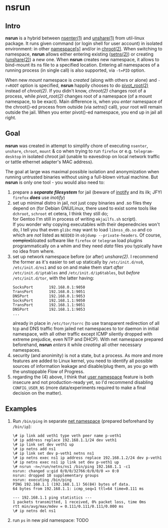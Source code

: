 # nsrun

## Intro

**nsrun** is a hybrid between
[nsenter(1)](https://man7.org/linux/man-pages/man1/nsenter.1.html)
and
[unshare(1)](https://man7.org/linux/man-pages/man1/unshare.1.html)
from util-linux package. It runs given command (or login shell for user
account) in isolated environment: in other
[namespace[s]](https://man7.org/linux/man-pages/man7/namespaces.7.html)
and/or in
[chroot(2)](https://man7.org/linux/man-pages/man2/chroot.2.html).
When switching to namespace, **nsrun** allows either entering existing
([setns(2)](https://man7.org/linux/man-pages/man2/setns.2.html))
or creating
([unshare(2)](https://man7.org/linux/man-pages/man2/unshare.2.html))
a new one. When **nsrun** creates new namespace, it allows to bind-mount its ns
file to a specified location. Entering all namespaces of a running process (in
single call) is also supported, via `-t=PID` option.

When new *mount* namespace is *created* (along with others or alone) and
`-r=ROOT` option is specified, **nsrun** happily chooses to do
[pivot\_root(2)](https://man7.org/linux/man-pages/man2/pivot_root.2.html)
instead of *chroot(2)*. If you didn't know, *chroot(2)* changes root of a
process, while *pivot\_root(2)* changes root of a namespace (of a mount
namespace, to be exact). Main difference is, when you _enter_ namespace of
the chroot()-ed process from outside (via *setns()* call), your root
will remain outside the jail. When you enter pivot()-ed namespace, you end
up in jail all right.

## Goal

**nsrun** was created in attempt to simplify chore of executing `nsenter`,
`unshare`, `chroot`, `mount` & co when trying to run `firefox` or e.g.
`telegram-desktop` in isolated chroot jail (unable to eavesdrop on local
network traffic or tattle ethernet adapter's MAC address).

The goal at large was maximal possible isolation and anonymization when running
untrusted binaries without using a full-blown virtual machine. But **nsrun** is
only one tool - you would also need to:
1. prepare a ___separate filesystem___ for jail (beware of
   [inotify](https://man7.org/linux/man-pages/man7/inotify.7.html)
   and its ilk; JFYI `firefox` ___does___ use *inotify*)
2. set up minimal distro in jail, not just copy binaries and .so files
   they depend on (for Debian GNU/Linux, there used to exist some tools
   like `dchroot`, `schroot` et cetera, I think they still do;  
   for Gentoo I'm still in process of writing `mkjailfs.sh` script).  
   If you wonder why copying executables with their depenedncies won't
   do, I tell you that even `glibc` may want to load `libnss_db.so` and co
   which are _not_ listed as `NEEDED` in `objdump --private-headers`.
   Of course, <strike>complex</strike>bloated software like `firefox` or
   `telegram` load plugins programmatically on a whim and they need _data_
   files you typically have no idea from where.
3. set up network namespace before (or after) *unshare(2)*. I recommend the
   former as it's easier to set up statically by `/etc/init.d/ns0`,
   `/etc/init.d/ns1` and so on and make them start _after_
   `/etc/init.d/iptables` and `/etc/init.d/ip6tables`, but _before_
   `/etc/init.d/tor`, with the latter having:
   ```
   SocksPort       192.168.0.1:9050
   TransPort       192.168.0.1:9051
   DNSPort         192.168.0.1:9053
   SocksPort       192.168.1.1:9050
   TransPort       192.168.1.1:9051
   DNSPort         192.168.1.1:9053
   ...
   ```
   already in place in `/etc/tor/torrc` (to use transparent redirection of all
   tcp and DNS traffic from jailed net namespaces to tor daemon in initial
   namespace, with all other traffic except ICMP silently dropped with extreme
   prejudice, even NTP and DHCP). With net namespace prepared beforehand,
   **nsrun** _enters_ it while _creating_ all other necessary namespaces.
4. security (and anonimity) is not a state, but a process. As more and more
   features are added to Linux kernel, you need to identify all possible
   sources of information leakage and disable/plug them, as you go with the
   unstoppable Flow of Progress.
5. regarding the (4) above, I think that
   [user namespace](https://man7.org/linux/man-pages/man7/user_namespaces.7.html)
   feature is both insecure and not production-ready yet, so I'd recommend
   disabling `CONFIG_USER_NS` (more data/experiments required to make a
   final decision on the matter).

## Examples

1. Run `/bin/ping` in separate
   [net namespace](https://man7.org/linux/man-pages/man7/network_namespaces.7.html)
   (prepared beforehand by `/bin/ip`):
   ```
   \# ip link add veth1 type veth peer name p-veth1
   \# ip address replace 192.168.1.1/24 dev veth1
   \# ip link set dev veth1 up
   \# ip netns add ns1
   \# ip link set dev p-veth1 netns ns1
   \# ip netns exec ns1 ip address replace 192.168.1.2/24 dev p-veth1
   \# ip netns exec ns1 ip link set dev p-veth1 up
   \# nsrun -n=/run/netns/ns1 /bin/ping 192.168.1.1 -c1
   nsrun: changed u:gid 0/0/0/32766:0/0/0/0 => 0:0
   nsrun: dropped 10 supplementary groups
   nsrun: executing /bin/ping
   PING 192.168.1.1 (192.168.1.1) 56(84) bytes of data.
   64 bytes from 192.168.1.1: icmp_seq=1 ttl=64 time=0.111 ms

   --- 192.168.1.1 ping statistics ---
   1 packets transmitted, 1 received, 0% packet loss, time 0ms
   rtt min/avg/max/mdev = 0.111/0.111/0.111/0.000 ms
   \# ip netns del ns1
   ```
2. run `ps` in new pid namespace:
   TODO
